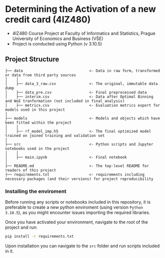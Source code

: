 # Determining the Activation of a new credit card (4IZ480)
- 4IZ480 Course Project at Faculty of Informatics and Statistics, Prague University of Economics and Business (VŠE)
- Project is conducted using Python (v 3.10.5)

## Project Structure
```
├── data                              <- Data in raw form, transformed or data from third party sources
│    │
│    ├── data_3_raw.csv               <- The original, immutable data dump
│    ├── data_pre.csv                 <- Final preprocessed data
│    ├── interim.csv                  <- Data after Optimal Binning and WoE tranformation (not included in final analysis)
│    ├── metrics.csv                  <- Evaluation metrics export for models used in this project 
│
├── models                            <- Models and objects which have been fitted within the project
│    │
│    ├── rf_model_imp.h5              <- The final optimized model trained on joined training and validation set
│
├── src                               <- Python scripts and Jupyter notebooks used in the project
│    │
│    ├── main.ipynb                   <- Final notebook
│
├── README.md                         <- The top-level README for readers of this project
├── requirements.txt                  <- requirements including necessary packages (and their versions) for project reproducibility
```

### Installing the enviroment
Before running any scripts or notebooks included in this repository, it is preferable to create a new python enviroment (using version `Python 3.10.5`), as you might encounter issues importing the required libraries.

Once you have activated your environment, navigate to the root of the project and run:
```bash
pip install -r requirements.txt
```
Upon installation you can navigate to the `src` folder and run scripts included in it.
